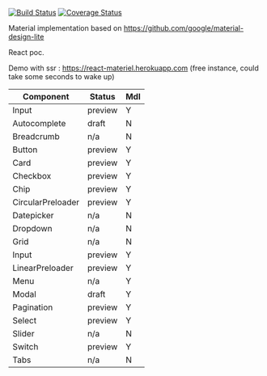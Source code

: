 [![Build Status](https://travis-ci.org/sebastienva/react-materiel.svg?branch=master)](https://travis-ci.org/sebastienva/react-materiel)
[![Coverage Status](https://coveralls.io/repos/github/sebastienva/react-materiel/badge.svg?branch=master)](https://coveralls.io/github/sebastienva/react-materiel?branch=master)

Material implementation based on https://github.com/google/material-design-lite

React poc.

Demo with ssr : https://react-materiel.herokuapp.com (free instance, could take some seconds to wake up)

| Component         | Status  | Mdl |
|-------------------|---------|-----|
| Input             | preview |  Y  |
| Autocomplete      | draft   |  N  |
| Breadcrumb        | n/a     |  N  |
| Button            | preview |  Y  |
| Card              | preview |  Y  |
| Checkbox          | preview |  Y  |
| Chip              | preview |  Y  |
| CircularPreloader | preview |  Y  |
| Datepicker        | n/a     |  N  |
| Dropdown          | n/a     |  N  |
| Grid              | n/a     |  N  |
| Input             | preview |  Y  |
| LinearPreloader   | preview |  Y  |
| Menu              | n/a     |  Y  |
| Modal             | draft   |  Y  |
| Pagination        | preview |  Y  |
| Select            | preview |  Y  |
| Slider            | n/a     |  N  |
| Switch            | preview |  Y  |
| Tabs              | n/a     |  N  |
